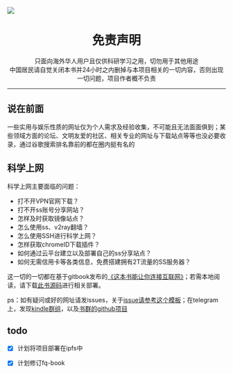 ![](https://raw.githubusercontent.com/loremwalker/WebSiteUseful/master/Test/%E5%86%B2%E5%87%BA%E4%BD%A0%E7%9A%84%E7%AA%97%E5%8F%A3.png)
<h1 align="center"> 免责声明 </h1>

<p align="center">
只面向海外华人用户且仅供科研学习之用，切勿用于其他用途
<br>
中国居民请自觉关闭本书并24小时之内删掉与本项目相关的一切内容，否则出现一切问题，项目作者概不负责
</p>
<hr>

## 说在前面

一些实用与娱乐性质的网址仅为个人需求及经验收集，不可能且无法面面俱到；某些领域方面的论坛、文明友爱的社区、相关专业的网址与下载站点等等也没必要收录，通过谷歌搜索排名靠前的都在圈内挺有名的

## 科学上网

科学上网主要面临的问题：

* 打不开VPN官网下载？   
* 打不开ss账号分享网站？ 
* 怎样及时获取镜像站点？   
* 怎么使用ss、v2ray翻墙？   
* 怎么使用SSH进行科学上网？  
* 怎样获取chromeID下载插件？  
* 如何通过云平台建立以及部署自己的ss分享站点？  
* 如何无需信用卡等各类信息，免费搭建拥有2T流量的SS服务器？

这一切的一切都在基于gitbook发布的[《这本书能让你连接互联网》](http://loremwalker.github.io/fq-book)；若需本地阅读，请下载[此书源码](https://github.com/loremwalker/fq-book)进行相关部署。

ps：如有疑问或好的网址请发issues，关于[issue请参考这个模板](https://github.com/loremwalker/WebSiteUseful/blob/master/ISSUE_TEMPLATE.md)；在telegram上，发现[kindle群组](https://t.me/zebook)，以及[书群的github项目](https://github.com/zebook/zebook)


## todo

- [x] 计划将项目部署在ipfs中
- [x] 计划修订fq-book





<!--书中已经提到，工具总会有过时的一天，但方法却可以一直用于实践，且特别对如何免费科学上网基本上已经写得很全了-->

<!--方式与技巧

* [如何部署gitbook本书，以便离线阅读](https://github.com/loremwalker/fq-book/tree/gh-pages)
* [基于gitbook发布《这本书能让你连接互联网》](http://loremwalker.github.io/fq-book)
-->


<!--
## 政治敏感

关于墙作的恶实在太多了，懒得再说了，注释算了，看着实在不和谐，面对一个无下限的光伟正还能说什么呢？

GFW

[防火长城-维基百科](https://zh.wikipedia.org/wiki/%E9%98%B2%E7%81%AB%E9%95%BF%E5%9F%8E)

BBC新闻

[普京利用中国防火墙技术控制俄罗斯网络](http://www.bbc.com/zhongwen/simp/china/2016/11/161129_russia_china_internet)

知识讨论

<s>[知乎：VPN与DNS 有什么联系？有什么区别？](https://www.zhihu.com/question/37647950)</s>

github管理员删除公告

[中国互联网协会要求github删除相关政治人物信息](https://github.com/github/gov-takedowns/blob/78775b09e64d85f08547287cab204b48b2491192/China/2016/2016-06-08-programthink-zhao.md)
-->
